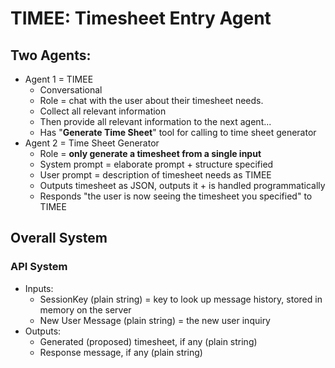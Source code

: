 # TIMEE: **Time**sheet **E**ntry Agent

## Two Agents:
- Agent 1 = TIMEE
    - Conversational
    - Role = chat with the user about their timesheet needs.
    - Collect all relevant information
    - Then provide all relevant information to the next agent...
    - Has "**Generate Time Sheet**" tool for calling to time sheet generator
- Agent 2 = Time Sheet Generator
    - Role = **only generate a timesheet from a single input**
    - System prompt = elaborate prompt + structure specified
    - User prompt = description of timesheet needs as TIMEE
    - Outputs timesheet as JSON, outputs it + is handled programmatically
    - Responds "the user is now seeing the timesheet you specified" to TIMEE

## Overall System

### API System
- Inputs:
    - SessionKey (plain string) = key to look up message history, stored in memory on the server
    - New User Message (plain string) = the new user inquiry
- Outputs:
    - Generated (proposed) timesheet, if any (plain string)
    - Response message, if any (plain string)